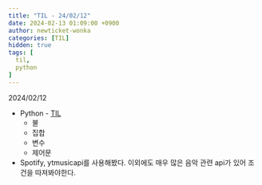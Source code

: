 ```yaml
---
title: "TIL - 24/02/12"
date: 2024-02-13 01:09:00 +0900
author: newticket-wonka
categories: [TIL]
hidden: true
tags: [
  til,
  python
]
---
```


2024/02/12

* Python - [TIL](https://github.com/newticket-wonka/TIL)
  * 불
  * 집합
  * 변수
  * 제어문
* Spotify, ytmusicapi를 사용해봤다. 이외에도 매우 많은 음악 관련 api가 있어 조건을 따져봐야한다.
